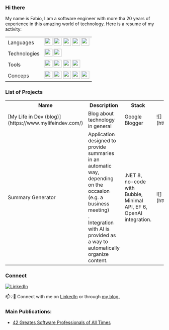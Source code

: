 ### Hi there

My name is Fabio, I am a software engineer with more tha 20 years of experience in this amazing world of technology. Here is a resume of my activity:

<p align="center">
   <table>
   <tr>
      <td>Languages</td>
      <td><img src="https://img.shields.io/badge/-CSharp-blue?logo=csharp" height="25"/> <img src="https://img.shields.io/badge/-JavaScript-green?logo=javascript" height="25"/> <img src="https://img.shields.io/badge/-TypeScript-darkblue?logo=typescript" height="25"/> <img src="https://img.shields.io/badge/-Python-yellow?logo=python" height="25"/> <img src="https://img.shields.io/badge/-Rust-red?logo=rust" height="25"/>
      </td>
   <tr>   
      <td>Technologies</td>
      <td>
      <img src="https://img.shields.io/badge/-DotNet-yellow?logo=dotnet" height="25"/> <img src="https://img.shields.io/badge/-AWS-orange?logo=amazonaws" height="25"/>
      </td>
   </tr>
   <tr>   
      <td>Tools</td>
      <td>
      <img src="https://img.shields.io/badge/-Docker-gray?logo=docker" height="25"/> <img src="https://img.shields.io/badge/-Kubernetes-white?logo=kubernetes" height="25"/> <img src="https://img.shields.io/badge/-GitHub-green?logo=github" height="25"/> <img src="https://img.shields.io/badge/-VisualStudio-blue?logo=visualstudio" height="25" />
      </td>
   </tr>
   <tr>   
      <td>Conceps</td>
      <td>
      <img src="https://img.shields.io/badge/-Microservices-lightgreen" height="25"/> <img src="https://img.shields.io/badge/-Distributed Systems-orange" height="25"/> <img src="https://img.shields.io/badge/-CQRS-grey" height="25"/> <img src="https://img.shields.io/badge/-SOLID-red" height="25"/> <img src="https://img.shields.io/badge/-Design Patterns-blue" height="25"/>
      </td>
   </tr> 
   </table>
</p>

### List of Projects

<p align="center">
   <table>
      <tr>
         <th>Name</th>
         <th>Description</th>
         <th>Stack</th>
         <th>Status</th>
      </tr>
      <tr>   
         <td>[My Life in Dev (blog)](https://www.mylifeindev.com/)</td>
         <td>Blog about technology in general</td>
         <td>Google Blogger</td>
         <td>![](https://geps.dev/progress/100)</td>
      </tr> 
      <tr>   
         <td>Summary Generator</td>
         <td>Application designed to provide summaries in an automatic way, depending on the occasion (e.g. a business meeting)<br />.<br />Integration with AI is provided as a way to automatically organize content.</td>
         <td>.NET 8, no-code with Bubble, Minimal API, EF 6, OpenAI integration.</td>
         <td>![](https://geps.dev/progress/10)</td>
      </tr> 
   </table>
</p>

### Connect

<a href="https://www.linkedin.com/in/fabio-ono-tavoloni-47291a14/" target="_blank"><img src="https://img.shields.io/badge/LinkedIn--_.svg?style=social&logo=linkedin" alt="LinkedIn"></a>

📫💡🙏 Connect with me on <a href="https://www.linkedin.com/in/fabio-ono-tavoloni-47291a14/" target="_blank">LinkedIn</a> or through <a href="https://www.mylifeindev.com/" target="_blank">my blog.</a>

### Main Publications:

- [42 Greates Software Professionals of All Times](https://www.mylifeindev.com/2020/06/39-greatest-software-professionals-of.html)
